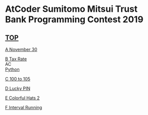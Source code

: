# AtCoder Sumitomo Mitsui Trust Bank Programming Contest 2019  

## [TOP](https://atcoder.jp/contests/sumitrust2019)  

[A November 30](https://atcoder.jp/contests/sumitrust2019/tasks/sumitb2019_a)   
[](https://atcoder.jp/contests/sumitrust2019/submissions/)  

[B Tax Rate](https://atcoder.jp/contests/sumitrust2019/tasks/sumitb2019_b)   
AC  
[Python](https://atcoder.jp/contests/sumitrust2019/submissions/15557331)  

[C 100 to 105](https://atcoder.jp/contests/sumitrust2019/tasks/sumitb2019_c)   
[](https://atcoder.jp/contests/sumitrust2019/submissions/)  

[D Lucky PIN](https://atcoder.jp/contests/sumitrust2019/tasks/sumitb2019_d)   
[](https://atcoder.jp/contests/sumitrust2019/submissions/)  

[E Colorful Hats 2](https://atcoder.jp/contests/sumitrust2019/tasks/sumitb2019_e)   
[](https://atcoder.jp/contests/sumitrust2019/submissions/)  

[F Interval Running](https://atcoder.jp/contests/sumitrust2019/tasks/sumitb2019_f)   
[](https://atcoder.jp/contests/sumitrust2019/submissions/)  

